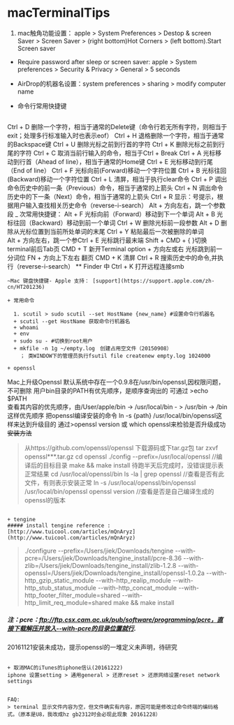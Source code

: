 # macTerminalTips

1. mac触角功能设置： apple > System Preferences > Destop & screen Saver > Screen Saver > (right bottom)Hot Corners > (left bottom).Start Screen saver

+ Require password after sleep or screen saver:  apple > System preferences > Security & Privacy > General > 5 seconds

+ AirDrop的机器名设置：system preferences > sharing > modify computer name

+ 命令行常用快捷键
  ```
Ctrl + D        删除一个字符，相当于通常的Delete键（命令行若无所有字符，则相当于exit；处理多行标准输入时也表示eof）
Ctrl + H        退格删除一个字符，相当于通常的Backspace键
Ctrl + U        删除光标之前到行首的字符
Ctrl + K        删除光标之前到行尾的字符
Ctrl + C        取消当前行输入的命令，相当于Ctrl + Break
Ctrl + A        光标移动到行首（Ahead of line），相当于通常的Home键
Ctrl + E        光标移动到行尾（End of line）
Ctrl + F        光标向前(Forward)移动一个字符位置
Ctrl + B        光标往回(Backward)移动一个字符位置
Ctrl + L        清屏，相当于执行clear命令
Ctrl + P        调出命令历史中的前一条（Previous）命令，相当于通常的上箭头
Ctrl + N        调出命令历史中的下一条（Next）命令，相当于通常的上箭头
Ctrl + R        显示：号提示，根据用户输入查找相关历史命令（reverse-i-search）
Alt + 方向左右，跳一个参数段
_
次常用快捷键：
Alt + F         光标向前（Forward）移动到下一个单词
Alt + B         光标往回（Backward）移动到前一个单词
Ctrl + W        删除光标前一段参数
Alt + D         删除从光标位置到当前所处单词的末尾
Ctrl + Y        粘贴最后一次被删除的单词  
Alt + 方向左右，跳一个参Ctrl + E 光标跳行最末端
Shift + CMD + { }切换terminal前后Tab页
CMD + T 新开Terminal
option + 方向左或右 光标跳到前一分词位
FN + 方向上下左右 翻页
CMD + K 清屏
Ctrl + R 搜索历史中的命令,并执行（reverse-i-search）
** Finder 中 Ctrl + K 打开远程连接smb
```
~Mac 键盘快捷键- Apple 支持： [support](https://support.apple.com/zh-cn/HT201236)

+ 常用命令
  
  1. scutil > sudo scutil --set HostName {new_name} #设置命令行机器名
  + scutil --get HostName 获取命令行机器名
  + whoami
  + env
  + sudo su - #切换到root用户
  + mkfile -n 1g ~/empty.log　创建占用空文件（20150908）
    ； 类WINDOW下的管理员执行fsutil file createnew empty.log 1024000

+ openssl
  ```
  Mac上升级Openssl
  默认系统中存在一个0.9.8在/usr/bin/openssl,因权限问题，不可删除
  用户bin目录的PATH有优先顺序，是顺序查询出的
  可通过 >echo $PATH   
  查看其内容的优先顺序，由/User/apple/bin -> /usr/local/bin - > /usr/bin -> /bin这样优先顺序
  把openssl编译安装的命令 ln -s {path} /usr/local/bin/openssl这样来达到升级目的
  通过>openssl version 或 which openssl来检验是否升级成功
  ~~安装方法~~
  > 从https://github.com/openssl/openssl 下载源码或下tar.gz包
  > tar zxvf openssl***.tar.gz
  > cd openssl
  > ./config --prefix=/usr/local/openssl  //编译后的目标目录
  > make && make install
  > 待跑半天后完成时，没错误提示表正常结果
  > cd /usr/local/openssl/bin
  > ls -la | grep openssl   //查看是否有此文件，有则表示安装正常
  > ln -s /usr/local/openssl/bin/openssl /usr/local/bin/openssl
  > openssl version    //查看是否是自己编译生成的openssl的版本
  ```

+ tengine
  ##### install tengine reference :[http://www.tuicool.com/articles/mQnAryz](http://www.tuicool.com/articles/mQnAryz)
  ```
> ./configure --prefix=/Users/jiek/Downloads/tengine --with-pcre=/Users/jiek/Downloads/tengine_install/pcre-8.36 --with-zlib=/Users/jiek/Downloads/tengine\_install/zlib-1.2.8 --with-openssl=/Users/jiek/Downloads/tengine_install/openssl-1.0.2a --with-http_gzip_static_module --with-http_realip_module --with-http_stub_status_module --with-http_concat_module --with-http_footer_filter_module=shared --with-http_limit_req_module=shared
> make && make install
##### 注：pcre：ftp://ftp.csx.cam.ac.uk/pub/software/programming/pcre，直接下载解压并放入--with-pcre的目录位置就行.
20161121安装未成功，提示openssl的一堆定义未声明，待研究

  ```
  
+ 取消MAC的iTunes的iphone信认(20161222)
 iphone 设置setting > 通用general > 还原reset > 还原网络设置reset network settings
 
 
FAQ:
> terminal 显示文件内容为空，但文件确实有内容，原因可能是修改过命令终端的编码格式。（原本是U8，我改成hz gb2312时会必现此现象 20161228）